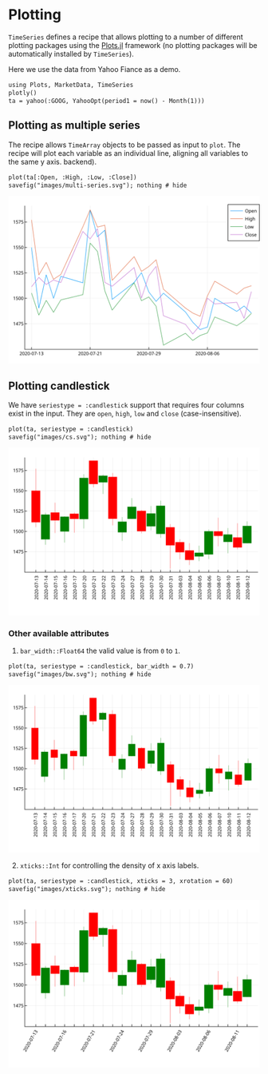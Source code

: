 # Plotting

`TimeSeries` defines a recipe that allows plotting to a number of
different plotting packages using the
[Plots.jl](https://github.com/JuliaPlots/Plots.jl) framework
(no plotting packages will be automatically installed by `TimeSeries`).

Here we use the data from Yahoo Fiance as a demo.

```@example plot
using Plots, MarketData, TimeSeries
plotly()
ta = yahoo(:GOOG, YahooOpt(period1 = now() - Month(1)))
```

## Plotting as multiple series

The recipe allows `TimeArray` objects to be passed as input to `plot`. The
recipe will plot each variable as an individual line, aligning all
variables to the same y axis.
backend).

```@example plot
plot(ta[:Open, :High, :Low, :Close])
savefig("images/multi-series.svg"); nothing # hide
```

![](images/multi-series.svg)


## Plotting candlestick

We have `seriestype = :candlestick` support that requires four columns exist in the input.
They are `open`, `high`, `low` and `close` (case-insensitive).

```@example plot
plot(ta, seriestype = :candlestick)
savefig("images/cs.svg"); nothing # hide
```

![](images/cs.svg)


### Other available attributes

1. `bar_width::Float64` the valid value is from `0` to `1`.

```@example plot
plot(ta, seriestype = :candlestick, bar_width = 0.7)
savefig("images/bw.svg"); nothing # hide
```

![](images/bw.svg)


2. `xticks::Int` for controlling the density of x axis labels.

```@example plot
plot(ta, seriestype = :candlestick, xticks = 3, xrotation = 60)
savefig("images/xticks.svg"); nothing # hide
```

![](images/xticks.svg)
